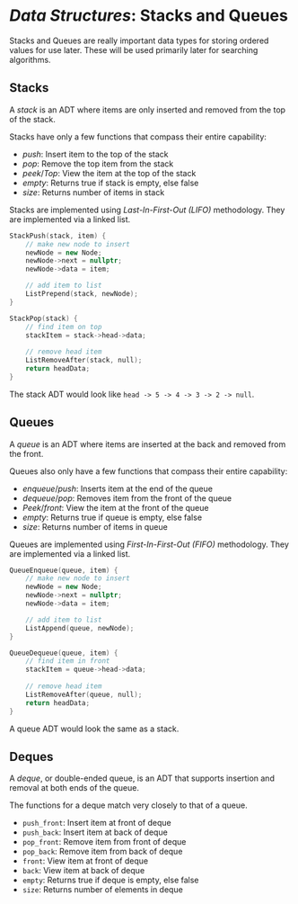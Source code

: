 <!---
CS NOTES :: DATA STRUCTURES :: STACKS AND QUEUES

BY: COLE ELLIS

LAST MODIFIED: 16 DEC 2021
-->

# ***Data Structures***: Stacks and Queues
Stacks and Queues are really important data types for storing ordered values for use later.  These will be used primarily later for searching algorithms.

## Stacks
A *stack* is an ADT where items are only inserted and removed from the top of the stack.

Stacks have only a few functions that compass their entire capability:
- *push*: Insert item to the top of the stack
- *pop*: Remove the top item from the stack
- *peek*/*Top*: View the item at the top of the stack
- *empty*: Returns true if stack is empty, else false
- *size*: Returns number of items in stack

Stacks are implemented using *Last-In-First-Out (LIFO)* methodology.  They are implemented via a linked list.
```c++
StackPush(stack, item) {
	// make new node to insert
	newNode = new Node;
	newNode->next = nullptr;
	newNode->data = item;

	// add item to list
	ListPrepend(stack, newNode);
}

StackPop(stack) {
	// find item on top
	stackItem = stack->head->data;
	
	// remove head item
	ListRemoveAfter(stack, null);
	return headData;
}
```

The stack ADT would look like `head -> 5 -> 4 -> 3 -> 2 -> null`.

## Queues
A *queue* is an ADT where items are inserted at the back and removed from the front.

Queues also only have a few functions that compass their entire capability:
- *enqueue*/*push*: Inserts item at the end of the queue
- *dequeue*/*pop*: Removes item from the front of the queue
- *Peek*/*front*: View the item at the front of the queue
- *empty*: Returns true if queue is empty, else false
- *size*: Returns number of items in queue

Queues are implemented using *First-In-First-Out (FIFO)* methodology.  They are implemented via a linked list.
```c++
QueueEnqueue(queue, item) {
	// make new node to insert
	newNode = new Node;
	newNode->next = nullptr;
	newNode->data = item;

	// add item to list
	ListAppend(queue, newNode);
}

QueueDequeue(queue, item) {
	// find item in front
	stackItem = queue->head->data;
	
	// remove head item
	ListRemoveAfter(queue, null);
	return headData;
}
```

A queue ADT would look the same as a stack.

## Deques
A *deque*, or double-ended queue, is an ADT that supports insertion and removal at both ends of the queue.

The functions for a deque match very closely to that of a queue.
- `push_front`: Insert item at front of deque
- `push_back`: Insert item at back of deque
- `pop_front`: Remove item from front of deque
- `pop_back`: Remove item from back of deque
- `front`: View item at front of deque
- `back`: View item at back of deque
- `empty`: Returns true if deque is empty, else false
- `size`: Returns number of elements in deque 
